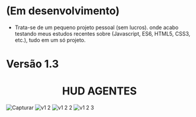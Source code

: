 
# (Em desenvolvimento) 
- Trata-se de um pequeno projeto pessoal (sem lucros). onde acabo testando meus estudos recentes sobre (Javascript, ES6, HTML5, CSS3, etc.), tudo em um só projeto.
# Versão 1.3
# <div align="center"> HUD AGENTES  </div>
![Capturar](https://user-images.githubusercontent.com/86329011/212584586-168f3ec3-1471-4ab7-a5dc-249b0442a490.PNG)
![v1 2](https://user-images.githubusercontent.com/86329011/212448902-c7af054a-a753-422b-be0b-cdf490b5f669.PNG)
![v1 2 2](https://user-images.githubusercontent.com/86329011/212448903-4fb4d78e-2a46-4188-8130-feb1d91f1322.PNG)
![v1 2 3](https://user-images.githubusercontent.com/86329011/212448904-f563f366-2f2f-4308-8e04-f518a9a1854a.PNG)
